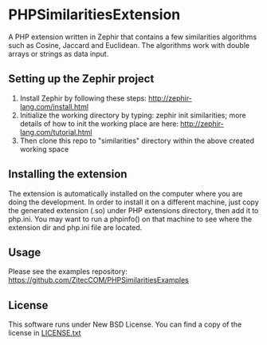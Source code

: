 # PHPSimilaritiesExtension

A PHP extension written in Zephir that contains a few similarities algorithms such as Cosine, Jaccard and Euclidean. The algorithms work with double arrays or strings as data input. 

## Setting up the Zephir project

1. Install Zephir by following these steps: http://zephir-lang.com/install.html
2. Initialize the working directory by typing: zephir init similarities; more details of how to init the working place are here: http://zephir-lang.com/tutorial.html
3. Then clone this repo to "similarities" directory within the above created working space

## Installing the extension

The extension is automatically installed on the computer where you are doing the development.
In order to install it on a different machine, just copy the generated extension (.so) under PHP extensions directory, then add it to php.ini. You may want to run a phpinfo() on that machine to see where the extension dir and php.ini file are located.

## Usage

Please see the examples repository: https://github.com/ZitecCOM/PHPSimilaritiesExamples

## License

This software runs under New BSD License. You can find a copy of the license in [LICENSE.txt](LICENSE.txt)